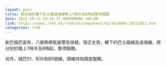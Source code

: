 ```yaml
---
layout: post
title: 新巴城巴轄下巴士線過海線晚上7時半及8時起暫停服務
date: 2021-10-12 19:42:37.000000000 +08:00
link: https://news.rthk.hk/rthk/ch/component/k2/1614884-20211012.htm
categories: rthk
---
```


新巴城巴宣布，八號熱帶氣旋警告信號，現正生效，轄下的巴士路線及過海線，將分別於晚上7時半及8時起，暫停服務。

另外，城巴S1、B3X和B5號線，將維持有限度服務。
